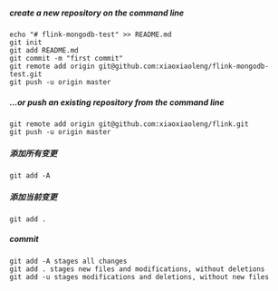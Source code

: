 ##### create a new repository on the command line

```
echo "# flink-mongodb-test" >> README.md
git init
git add README.md
git commit -m "first commit"
git remote add origin git@github.com:xiaoxiaoleng/flink-mongodb-test.git
git push -u origin master
```

##### …or push an existing repository from the command line

```
git remote add origin git@github.com:xiaoxiaoleng/flink.git
git push -u origin master
```

##### 添加所有变更

```
git add -A
```

##### 添加当前变更

```
git add .
```

##### commit

```
git add -A stages all changes
git add . stages new files and modifications, without deletions
git add -u stages modifications and deletions, without new files
```

